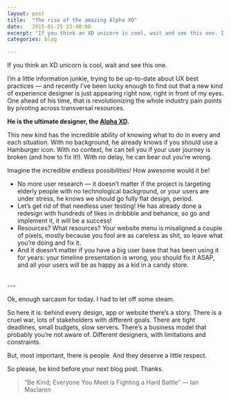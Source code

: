 ```yaml
---
layout: post
title:  "The rise of the amazing Alpha XD"
date:   2015-01-25 23:48:00
excerpt: "If you think an XD unicorn is cool, wait and see this one. I’m a little information junkie, trying to be up-to-date about UX best practices — and recently"
categories: blog

---
```


If you think an XD unicorn is cool, wait and see this one.

I’m a little information junkie, trying to be up-to-date about UX best practices — and recently I’ve been lucky enough to find out that a new kind of experience designer is just appearing right now, right in front of my eyes. One ahead of his time, that is revolutionizing the whole industry pain points by pivoting across transversal resources. 

**He is the ultimate designer, the [Alpha XD](http://en.wikipedia.org/wiki/Alpha_%28ethology%29).**

This new kind has the incredible ability of knowing what to do in every and each situation. With no background, he already knows if you should use a Hamburger icon. With no context, he can tell you if your user journey is broken (and how to fix it!). With no delay, he can bear out you’re wrong.

Imagine the incredible endless possibilities! How awesome would it be! 

* No more user research — it doesn’t matter if the project is targeting elderly people with no technological background, or your users are under stress, he knows we should go fully flat design, period.
* Let’s get rid of that needless user testing! He has already done a redesign with hundreds of likes in dribbble and behance, so go and implement it, it will be a success!
* Resources? What resources? Your website menu is misaligned a couple of pixels, mostly because you fool are as careless as shit, so leave what you’re doing and fix it.
* And it doesn’t matter if you have a big user base that has been using it for years: your timeline presentation is wrong, you should fix it ASAP, and all your users will be as happy as a kid in a candy store.
<br>
---
<br>

Ok, enough sarcasm for today. I had to let off some steam.

So here it is: behind every design, app or website there’s a story. There is a cruel war, lots of stakeholders with different goals. There are tight deadlines, small budgets, slow servers. There’s a business model that probably you’re not aware of. Different designers, with limitations and constraints. 

But, most important, there is people. And they deserve a little respect.

So please, be kind before your next blog post. Thanks.

> “Be Kind; Everyone You Meet is Fighting a Hard Battle”
> — Ian Maclaren
